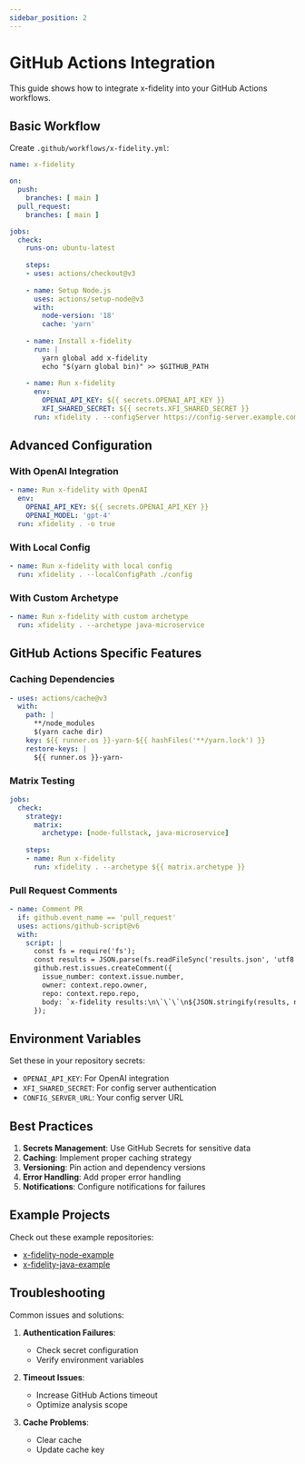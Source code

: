 ```yaml
---
sidebar_position: 2
---
```


# GitHub Actions Integration

This guide shows how to integrate x-fidelity into your GitHub Actions workflows.

## Basic Workflow

Create `.github/workflows/x-fidelity.yml`:

```yaml
name: x-fidelity

on:
  push:
    branches: [ main ]
  pull_request:
    branches: [ main ]

jobs:
  check:
    runs-on: ubuntu-latest
    
    steps:
    - uses: actions/checkout@v3
    
    - name: Setup Node.js
      uses: actions/setup-node@v3
      with:
        node-version: '18'
        cache: 'yarn'
    
    - name: Install x-fidelity
      run: |
        yarn global add x-fidelity
        echo "$(yarn global bin)" >> $GITHUB_PATH
    
    - name: Run x-fidelity
      env:
        OPENAI_API_KEY: ${{ secrets.OPENAI_API_KEY }}
        XFI_SHARED_SECRET: ${{ secrets.XFI_SHARED_SECRET }}
      run: xfidelity . --configServer https://config-server.example.com
```

## Advanced Configuration

### With OpenAI Integration

```yaml
- name: Run x-fidelity with OpenAI
  env:
    OPENAI_API_KEY: ${{ secrets.OPENAI_API_KEY }}
    OPENAI_MODEL: 'gpt-4'
  run: xfidelity . -o true
```

### With Local Config

```yaml
- name: Run x-fidelity with local config
  run: xfidelity . --localConfigPath ./config
```

### With Custom Archetype

```yaml
- name: Run x-fidelity with custom archetype
  run: xfidelity . --archetype java-microservice
```

## GitHub Actions Specific Features

### Caching Dependencies

```yaml
- uses: actions/cache@v3
  with:
    path: |
      **/node_modules
      $(yarn cache dir)
    key: ${{ runner.os }}-yarn-${{ hashFiles('**/yarn.lock') }}
    restore-keys: |
      ${{ runner.os }}-yarn-
```

### Matrix Testing

```yaml
jobs:
  check:
    strategy:
      matrix:
        archetype: [node-fullstack, java-microservice]
    
    steps:
    - name: Run x-fidelity
      run: xfidelity . --archetype ${{ matrix.archetype }}
```

### Pull Request Comments

```yaml
- name: Comment PR
  if: github.event_name == 'pull_request'
  uses: actions/github-script@v6
  with:
    script: |
      const fs = require('fs');
      const results = JSON.parse(fs.readFileSync('results.json', 'utf8'));
      github.rest.issues.createComment({
        issue_number: context.issue.number,
        owner: context.repo.owner,
        repo: context.repo.repo,
        body: `x-fidelity results:\n\`\`\`\n${JSON.stringify(results, null, 2)}\n\`\`\``
      });
```

## Environment Variables

Set these in your repository secrets:

- `OPENAI_API_KEY`: For OpenAI integration
- `XFI_SHARED_SECRET`: For config server authentication
- `CONFIG_SERVER_URL`: Your config server URL

## Best Practices

1. **Secrets Management**: Use GitHub Secrets for sensitive data
2. **Caching**: Implement proper caching strategy
3. **Versioning**: Pin action and dependency versions
4. **Error Handling**: Add proper error handling
5. **Notifications**: Configure notifications for failures

## Example Projects

Check out these example repositories:
- [x-fidelity-node-example](https://github.com/example/x-fidelity-node)
- [x-fidelity-java-example](https://github.com/example/x-fidelity-java)

## Troubleshooting

Common issues and solutions:

1. **Authentication Failures**:
   - Check secret configuration
   - Verify environment variables

2. **Timeout Issues**:
   - Increase GitHub Actions timeout
   - Optimize analysis scope

3. **Cache Problems**:
   - Clear cache
   - Update cache key
